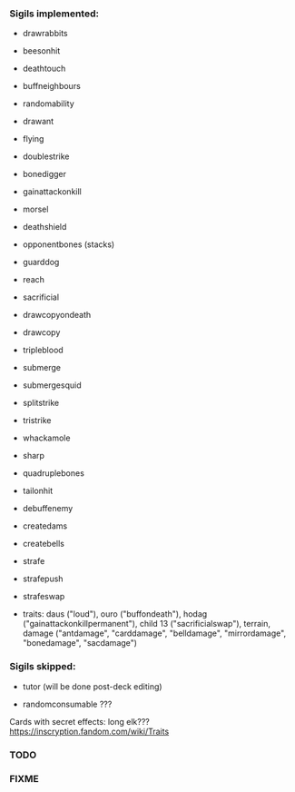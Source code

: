 ### Sigils implemented:
- drawrabbits
- beesonhit
- deathtouch
- buffneighbours
- randomability
- drawant
- flying
- doublestrike
- bonedigger
- gainattackonkill
- morsel
- deathshield
- opponentbones (stacks)
- guarddog
- reach
- sacrificial
- drawcopyondeath
- drawcopy
- tripleblood
- submerge
- submergesquid
- splitstrike
- tristrike
- whackamole
- sharp
- quadruplebones
- tailonhit
- debuffenemy
- createdams
- createbells
- strafe
- strafepush
- strafeswap

- traits: daus ("loud"), ouro ("buffondeath"), hodag ("gainattackonkillpermanent"), child 13 ("sacrificialswap"), terrain, damage ("antdamage", "carddamage", "belldamage", "mirrordamage", "bonedamage", "sacdamage")

### Sigils skipped:
- tutor (will be done post-deck editing)

- randomconsumable ???

Cards with secret effects: long elk???
https://inscryption.fandom.com/wiki/Traits

### TODO
### FIXME
